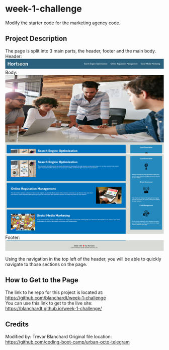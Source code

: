 # week-1-challenge
Modify the starter code for the marketing agency code.

## Project Description
The page is split into 3 main parts, the header, footer and the main body.  
Header:
![Header](./assets/images/header.png)
Body:
![Hero Image](./assets/images/hero-image.png)
![Main Body](./assets/images/main-body.png)
Footer:
![Footer](./assets/images/footer.png)

Using the navigation in the top left of the header, you will be able to quickly navigate to those sections on the page.

## How to Get to the Page
The link to he repo for this project is located at: https://github.com/blanchardt/week-1-challenge  
You can use this link to get to the live site: https://blanchardt.github.io/week-1-challenge/

## Credits
Modified by: Trevor Blanchard
Original file location: https://github.com/coding-boot-camp/urban-octo-telegram
